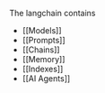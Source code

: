 
The langchain contains 
- [[Models]]
- [[Prompts]]
- [[Chains]]
- [[Memory]]
- [[Indexes]]
- [[AI Agents]]

